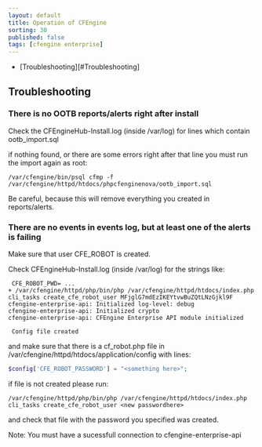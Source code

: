 ```yaml
---
layout: default
title: Operation of CFEngine
sorting: 30
published: false
tags: [cfengine enterprise]
---
```


<!--
Operation and Administration of CFEngine

Note: Assumption for this section is that it contains topics that are key to setup, admin and operation of CFEngine itself, rather than delving too much into using CFEngine to administer the systems under its control

Based in part on rough summary of real world SOW

Summary Topics (some new, some old)
	Post-install configuration (CFEngine specific)
	Mission Portal
	VCS setup
	Groups and users
	RBAC and Mission Portal
	Setting up reports 
	(something about support for reports rather than running reports?)
	E-mail (setup)
	Best Practices
	Scalability
	Regular maintenance of CFEngine(?)
	What ongoing maintenance of CFEngine needs to be considered?
-->

* [Troubleshooting][#Troubleshooting]

## Troubleshooting ##

### There is no OOTB reports/alerts right after install ###

Check the CFEngineHub-Install.log (inside /var/log) for lines which contain ootb_import.sql

if nothing found, or there are some errors right after that line you must run the import again
as root:
```console
/var/cfengine/bin/psql cfmp -f /var/cfengine/httpd/htdocs/phpcfenginenova/ootb_import.sql
```
Be careful, because this will remove everything you created in reports/alerts.



### There are no events in events log, but at least one of the alerts is failing ###

Make sure that user CFE_ROBOT is created.

Check CFEngineHub-Install.log (inside /var/log) for the strings like:

```
 CFE_ROBOT_PWD= ...
+ /var/cfengine/httpd/php/bin/php /var/cfengine/httpd/htdocs/index.php cli_tasks create_cfe_robot_user MFjglG7mdEzIKEYtvwBuZQtLNzGjkl9F
cfengine-enterprise-api: Initialized log-level: debug
cfengine-enterprise-api: Initialized crypto
cfengine-enterprise-api: CFEngine Enterprise API module initialized

 Config file created
```

and make sure that there is a cf_robot.php file in /var/cfengine/httpd/htdocs/application/config with lines:

```php
$config['CFE_ROBOT_PASSWORD'] = "<something here>";
```

if file is not created please run:

```console
/var/cfengine/httpd/php/bin/php /var/cfengine/httpd/htdocs/index.php cli_tasks create_cfe_robot_user <new passwordhere>
```

and check that file with the password you specified was created.

Note: You must have a sucessfull connection to cfengine-enterprise-api

